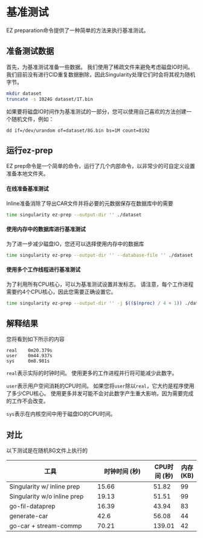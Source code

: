 # 基准测试

EZ preparation命令提供了一种简单的方法来执行基准测试。

## 准备测试数据

首先，为基准测试准备一些数据。 我们使用了稀疏文件来避免考虑磁盘IO时间。 我们目前没有进行CID重复数据删除，因此Singularity处理它们时会将其视为随机字节。

```sh
mkdir dataset
truncate -s 1024G dataset/1T.bin
```

如果要将磁盘IO时间作为基准测试的一部分，您可以使用自己喜欢的方法创建一个随机文件，例如：

```
dd if=/dev/urandom of=dataset/8G.bin bs=1M count=8192
```

## 运行ez-prep

EZ prep命令是一个简单的命令，运行了几个内部命令，以非常少的可自定义设置准备本地文件夹。

#### 在线准备基准测试

Inline准备消除了导出CAR文件并将必要的元数据保存在数据库中的需要

```sh
time singularity ez-prep --output-dir '' ./dataset
```

#### 使用内存中的数据库进行基准测试

为了进一步减少磁盘IO，您还可以选择使用内存中的数据库

```sh
time singularity ez-prep --output-dir '' --database-file '' ./dataset
```

#### 使用多个工作线程进行基准测试

为了利用所有CPU核心，可以为基准测试设置并发标志。 请注意，每个工作进程需要约4个CPU核心，因此您需要正确设置它。

```sh
time singularity ez-prep --output-dir '' -j $(($(nproc) / 4 + 1)) ./dataset
```

## 解释结果

您将看到如下所示的内容

```
real    0m20.379s
user    0m44.937s
sys     0m8.981s
```

`real`表示实际的时钟时间。 使用更多的工作进程并行将可能减少此数字。

`user`表示用户空间消耗的CPU时间。 如果您将`user`除以`real`，它大约是程序使用了多少CPU核心。 使用更多并发可能不会对此数字产生重大影响，因为需要完成的工作不会改变。

`sys`表示在内核空间中用于磁盘IO的CPU时间。

## 对比

以下测试是在随机8G文件上执行的

<table><thead><tr><th width="290">工具</th><th width="178.33333333333331" data-type="number">时钟时间 (秒)</th><th data-type="number">CPU时间 (秒)</th><th data-type="number">内存 (KB)</th></tr></thead><tbody><tr><td>Singularity w/ inline prep</td><td>15.66</td><td>51.82</td><td>99</td></tr><tr><td>Singularity w/o inline prep</td><td>19.13</td><td>51.51</td><td>99</td></tr><tr><td>go-fil-dataprep</td><td>16.39</td><td>43.94</td><td>83</td></tr><tr><td>generate-car</td><td>42.6</td><td>56.08</td><td>44</td></tr><tr><td>go-car + stream-commp</td><td>70.21</td><td>139.01</td><td>42</td></tr></tbody></table>